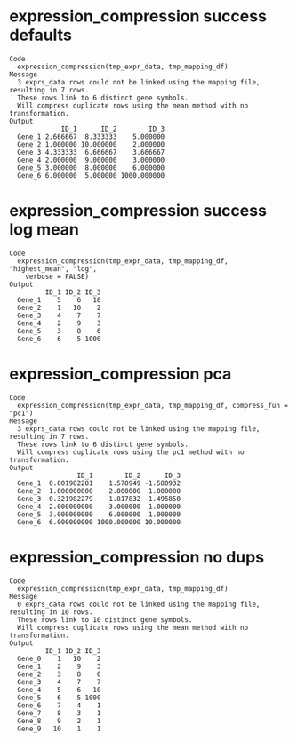 # expression_compression success defaults

    Code
      expression_compression(tmp_expr_data, tmp_mapping_df)
    Message
      3 exprs_data rows could not be linked using the mapping file, resulting in 7 rows. 
      These rows link to 6 distinct gene symbols. 
      Will compress duplicate rows using the mean method with no transformation.
    Output
                 ID_1      ID_2        ID_3
      Gene_1 2.666667  8.333333    5.000000
      Gene_2 1.000000 10.000000    2.000000
      Gene_3 4.333333  6.666667    3.666667
      Gene_4 2.000000  9.000000    3.000000
      Gene_5 3.000000  8.000000    6.000000
      Gene_6 6.000000  5.000000 1000.000000

# expression_compression success log mean

    Code
      expression_compression(tmp_expr_data, tmp_mapping_df, "highest_mean", "log",
        verbose = FALSE)
    Output
             ID_1 ID_2 ID_3
      Gene_1    5    6   10
      Gene_2    1   10    2
      Gene_3    4    7    7
      Gene_4    2    9    3
      Gene_5    3    8    6
      Gene_6    6    5 1000

# expression_compression pca

    Code
      expression_compression(tmp_expr_data, tmp_mapping_df, compress_fun = "pc1")
    Message
      3 exprs_data rows could not be linked using the mapping file, resulting in 7 rows. 
      These rows link to 6 distinct gene symbols. 
      Will compress duplicate rows using the pc1 method with no transformation.
    Output
                     ID_1        ID_2      ID_3
      Gene_1  0.001982281    1.578949 -1.580932
      Gene_2  1.000000000    2.000000  1.000000
      Gene_3 -0.321982279    1.817832 -1.495850
      Gene_4  2.000000000    3.000000  1.000000
      Gene_5  3.000000000    6.000000  1.000000
      Gene_6  6.000000000 1000.000000 10.000000

# expression_compression no dups

    Code
      expression_compression(tmp_expr_data, tmp_mapping_df)
    Message
      0 exprs_data rows could not be linked using the mapping file, resulting in 10 rows. 
      These rows link to 10 distinct gene symbols. 
      Will compress duplicate rows using the mean method with no transformation.
    Output
             ID_1 ID_2 ID_3
      Gene_0    1   10    2
      Gene_1    2    9    3
      Gene_2    3    8    6
      Gene_3    4    7    7
      Gene_4    5    6   10
      Gene_5    6    5 1000
      Gene_6    7    4    1
      Gene_7    8    3    1
      Gene_8    9    2    1
      Gene_9   10    1    1

